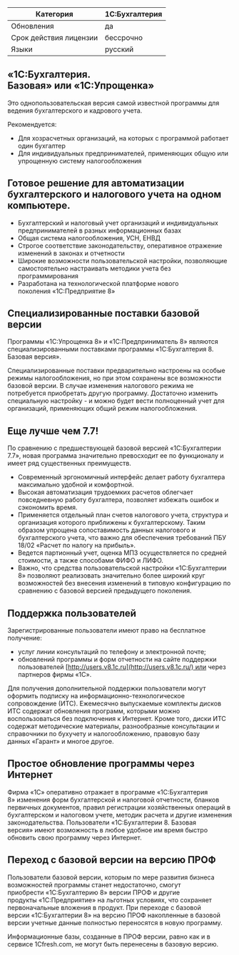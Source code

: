 
| Категория              | 1С:Бухгалтерия |
| ---------------------- | -------------- |
| Обновления             | да             |
| Срок действия лицензии | бессрочно      |
| Языки                  | русский        |
## «1C:Бухгалтерия. Базовая» или «1С:Упрощенка»
Это однопользовательская версия самой известной программы для ведения бухгалтерского и кадрового учета.

Рекомендуется:  

- Для хозрасчетных организаций, на которых с программой работает один бухгалтер
- Для индивидуальных предпринимателей, применяющих общую или упрощенную систему налогообложения
## Готовое решение для автоматизации бухгалтерского и налогового учета на одном компьютере.  
- Бухгалтерский и налоговый учет организаций и индивидуальных предпринимателей в разных информационных базах
- Общая система налогообложения, УСН, ЕНВД
- Строгое соответствие законодательству, оперативное отражение изменений в законах и отчетности
- Широкие возможности пользовательской настройки, позволяющие самостоятельно настраивать методики учета без программирования
- Разработана на технологической платформе нового поколения «1С:Предприятие 8»
## Специализированные поставки базовой версии
Программы «1С:Упрощенка 8» и «1С:Предприниматель 8» являются специализированными поставками программы «1С:Бухгалтерия 8. Базовая версия».  

Специализированные поставки предварительно настроены на особые режимы налогообложения, но при этом сохранены все возможности базовой версии. В случае изменения налогового режима не потребуется приобретать другую программу. Достаточно изменить специальную настройку - и можно будет вести полноценный учет для организаций, применяющих общий режим налогообложения.  
## Еще лучше чем 7.7!
По сравнению с предшествующей базовой версией «1С:Бухгалтерии 7.7», новая программа значительно превосходит ее по функционалу и имеет ряд существенных преимуществ.  

- Современный эргономичный интерфейс делает работу бухгалтера максимально удобной и комфортной.  
- Высокая автоматизация трудоемких расчетов облегчает повседневную работу бухгалтера, позволяет избежать ошибок и сэкономить время.  
- Применяется отдельный план счетов налогового учета, структура и организация которого приближены к бухгалтерскому. Таким образом упрощена сопоставимость данных налогового и бухгалтерского учета, что важно для обеспечения требований ПБУ 18/02 «Расчет по налогу на прибыль».  
- Ведется партионный учет, оценка МПЗ осуществляется по средней стоимости, а также способами ФИФО и ЛИФО.  
- Важно, что средства пользовательской настройки «1С:Бухгалтерии 8» позволяют реализовать значительно более широкий круг возможностей без внесения изменений в типовую конфигурацию по сравнению с базовой версией предыдущего поколения.  
## Поддержка пользователей
Зарегистрированные пользователи имеют право на бесплатное получение:  

- услуг линии консультаций по телефону и электронной почте;
- обновлений программы и форм отчетности на сайте поддержки пользователей [http://users.v8.1c.ru](http://users.v8.1c.ru/) или через партнеров фирмы «1С».

Для получения дополнительной поддержки пользователи могут оформить подписку на информационно-технологическое сопровождение (ИТС). Ежемесячно выпускаемые комплекты дисков ИТС содержат обновления программ, которыми можно воспользоваться без подключения к Интернет. Кроме того, диски ИТС содержат методические материалы, разнообразные консультации и справочники по бухучету и налогообложению, правовую базу данных «Гарант» и многое другое.  
## Простое обновление программы через Интернет
Фирма «1С» оперативно отражает в программе «1С:Бухгалтерия 8» изменения форм бухгалтерской и налоговой отчетности, бланков первичных документов, правил регистрации хозяйственных операций в бухгалтерском и налоговом учете, методик расчета и другие изменения законодательства. Пользователи «1С:Бухгалтерии 8. Базовая версия» имеют возможность в любое удобное им время быстро обновить свою программу через Интернет.  
## Переход с базовой версии на версию ПРОФ
Пользователи базовой версии, которым по мере развития бизнеса возможностей программы станет недостаточно, смогут приобрести «1С:Бухгалтерию 8» версии ПРОФ и другие продукты «1С:Предприятие» на льготных условиях, что сохраняет первоначальные вложения в продукт. При переходе с базовой версии «1С:Бухгалтерии 8» на версию ПРОФ накопленные в базовой версии учетные данные полностью переносятся в новую программу.  
  
Информационные базы, созданные в ПРОФ версии, равно как и в сервисе 1Cfresh.com, не могут быть перенесены в базовую версию.  